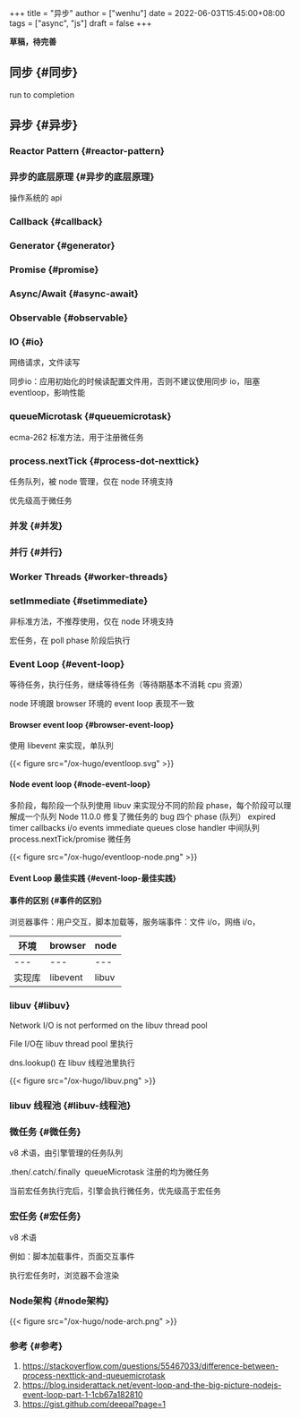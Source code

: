 +++
title = "异步"
author = ["wenhu"]
date = 2022-06-03T15:45:00+08:00
tags = ["async", "js"]
draft = false
+++

**草稿，待完善**


## 同步 {#同步}

run to completion


## 异步 {#异步}


### Reactor Pattern {#reactor-pattern}


### 异步的底层原理 {#异步的底层原理}

操作系统的 api


### Callback {#callback}


### Generator {#generator}


### Promise {#promise}


### Async/Await {#async-await}


### Observable {#observable}


### IO {#io}

网络请求，文件读写

同步io：应用初始化的时候读配置文件用，否则不建议使用同步 io，阻塞 eventloop，影响性能


### queueMicrotask {#queuemicrotask}

ecma-262 标准方法，用于注册微任务


### process.nextTick {#process-dot-nexttick}

任务队列，被 node 管理，仅在 node 环境支持

优先级高于微任务


### 并发 {#并发}


### 并行 {#并行}


### Worker Threads {#worker-threads}


### setImmediate {#setimmediate}

非标准方法，不推荐使用，仅在 node 环境支持

宏任务，在 poll phase 阶段后执行


### Event Loop {#event-loop}

等待任务，执行任务，继续等待任务（等待期基本不消耗 cpu 资源）

node 环境跟 browser 环境的 event loop 表现不一致


#### Browser event loop {#browser-event-loop}

使用 libevent 来实现，单队列

{{< figure src="/ox-hugo/eventloop.svg" >}}


#### Node event loop {#node-event-loop}

多阶段，每阶段一个队列使用 libuv 来实现分不同的阶段 phase，每个阶段可以理解成一个队列
Node 11.0.0 修复了微任务的 bug
四个 phase (队列）
expired timer callbacks
i/o events
immediate queues
close handler
中间队列
process.nextTick/promise 微任务

{{< figure src="/ox-hugo/eventloop-node.png" >}}


#### Event Loop 最佳实践 {#event-loop-最佳实践}


#### 事件的区别 {#事件的区别}

浏览器事件：用户交互，脚本加载等，服务端事件：文件 i/o，网络 i/o，

| 环境 | browser  | node  |
|----|----------|-------|
| --- | ---      | ---   |
| 实现库 | libevent | libuv |


### libuv {#libuv}

Network I/O is not performed on the libuv thread pool

File I/O在 libuv thread pool 里执行

dns.lookup() 在 libuv 线程池里执行

{{< figure src="/ox-hugo/libuv.png" >}}


### libuv 线程池 {#libuv-线程池}


### 微任务 {#微任务}

v8 术语，由引擎管理的任务队列

.then/.catch/.finally  queueMicrotask 注册的均为微任务

当前宏任务执行完后，引擎会执行微任务，优先级高于宏任务


### 宏任务 {#宏任务}

v8 术语

例如：脚本加载事件，页面交互事件

执行宏任务时，浏览器不会渲染


### Node架构 {#node架构}

{{< figure src="/ox-hugo/node-arch.png" >}}


### 参考 {#参考}

1.  <https://stackoverflow.com/questions/55467033/difference-between-process-nexttick-and-queuemicrotask>
2.  <https://blog.insiderattack.net/event-loop-and-the-big-picture-nodejs-event-loop-part-1-1cb67a182810>
3.  <https://gist.github.com/deepal?page=1>
